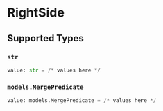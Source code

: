 # RightSide


## Supported Types

### `str`

```python
value: str = /* values here */
```

### `models.MergePredicate`

```python
value: models.MergePredicate = /* values here */
```

